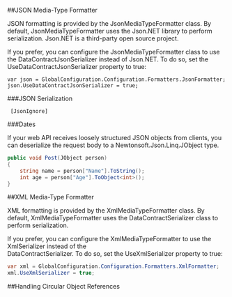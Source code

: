 ﻿##JSON Media-Type Formatter

JSON formatting is provided by the JsonMediaTypeFormatter class. 
By default, JsonMediaTypeFormatter uses the Json.NET library to perform serialization. Json.NET is a third-party open source project.

If you prefer, you can configure the JsonMediaTypeFormatter class to use the DataContractJsonSerializer instead of Json.NET.
 To do so, set the UseDataContractJsonSerializer property to true:

```
var json = GlobalConfiguration.Configuration.Formatters.JsonFormatter;
json.UseDataContractJsonSerializer = true;
```


###JSON Serialization

```
 [JsonIgnore]
```

###Dates

If your web API receives loosely structured JSON objects from clients, you can deserialize the request body to a Newtonsoft.Json.Linq.JObject type.

``` C#
public void Post(JObject person)
{
    string name = person["Name"].ToString();
    int age = person["Age"].ToObject<int>();
}
```



##XML Media-Type Formatter

XML formatting is provided by the XmlMediaTypeFormatter class. By default, XmlMediaTypeFormatter
 uses the DataContractSerializer class to perform serialization. 

If you prefer, you can configure the XmlMediaTypeFormatter to use the XmlSerializer instead of the  
DataContractSerializer. To do so, set the UseXmlSerializer property to true:

``` C#
var xml = GlobalConfiguration.Configuration.Formatters.XmlFormatter;
xml.UseXmlSerializer = true;
```


##Handling Circular Object References

